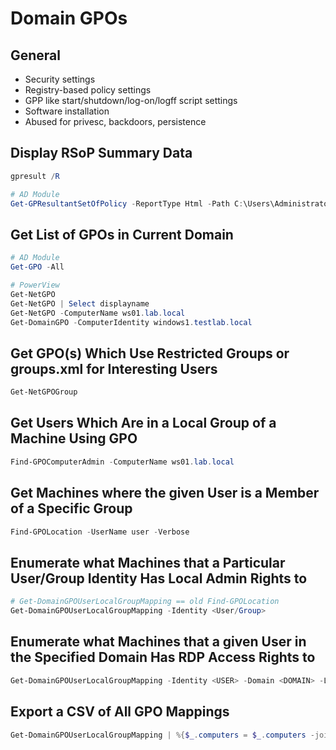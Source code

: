 # Domain GPOs

## General

- Security settings
- Registry-based policy settings
- GPP like start/shutdown/log-on/logff script settings
- Software installation
- Abused for privesc, backdoors, persistence

## Display RSoP Summary Data

```powershell
gpresult /R

# AD Module
Get-GPResultantSetOfPolicy -ReportType Html -Path C:\Users\Administrator\report.html
```

## Get List of GPOs in Current Domain

```powershell
# AD Module
Get-GPO -All

# PowerView
Get-NetGPO
Get-NetGPO | Select displayname
Get-NetGPO -ComputerName ws01.lab.local
Get-DomainGPO -ComputerIdentity windows1.testlab.local
```

## Get GPO(s) Which Use Restricted Groups or groups.xml for Interesting Users

```powershell
Get-NetGPOGroup
```

## Get Users Which Are in a Local Group of a Machine Using GPO

```powershell
Find-GPOComputerAdmin -ComputerName ws01.lab.local
```

## Get Machines where the given User is a Member of a Specific Group

```powershell
Find-GPOLocation -UserName user -Verbose
```

## Enumerate what Machines that a Particular User/Group Identity Has Local Admin Rights to

```powershell
# Get-DomainGPOUserLocalGroupMapping == old Find-GPOLocation
Get-DomainGPOUserLocalGroupMapping -Identity <User/Group>
```

## Enumerate what Machines that a given User in the Specified Domain Has RDP Access Rights to

```powershell
Get-DomainGPOUserLocalGroupMapping -Identity <USER> -Domain <DOMAIN> -LocalGroup RDP
```

## Export a CSV of All GPO Mappings

```powershell
Get-DomainGPOUserLocalGroupMapping | %{$_.computers = $_.computers -join ", "; $_} | Export-CSV -NoTypeInformation gpo_map.csv
```
